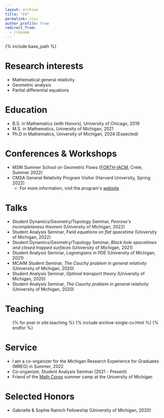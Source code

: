 ```yaml
---
layout: archive
title: "CV"
permalink: /cv/
author_profile: true
redirect_from:
  - /resume
---
```


{% include base_path %}

Research interests
======
* Mathematical general relativity
* Geometric analysis
* Partial differential equations

Education
======
* B.S. in Mathematics (with Honors), University of Chicago, 2019
* M.S. in Mathematics, University of Michigan, 2021
* Ph.D in Mathematics, University of Michigan, 2024 (Expected)

Conferences & Workshops
======
* MSRI Summer School on Geometric Flows ([FORTH-IACM](https://www.iacm.forth.gr/), Crete, Summer 2022)
* CMSA General Relativity Program Visitor (Harvard University, Spring 2022)
  * For more information, visit the program's [website](https://cmsa.fas.harvard.edu/gr-program/)
  
Talks
======
* Student Dynamics/Geometry/Topology Seminar, <em>Penrose's incompleteness theorem</em> (University of Michigan, 2022)
* Student Analysis Seminar, <em>Field equations on flat spacetime</em> (University of Michigan, 2022)
* Student Dynamics/Geometry/Topology Seminar, <em>Black hole spacetimes and closed trapped surfaces</em> (University of Michigan, 2021)
* Student Analysis Seminar, <em>Lagrangians in PDE</em> (University of Michigan, 2021)
* MCAIM Student Seminar, <em>The Cauchy problem in general relativity</em> (University of Michigan, 2020)
* Student Analysis Seminar, <em>Optimal transport theory</em> (University of Michigan, 2020)
* Student Analysis Seminar, <em>The Cauchy problem in general relativity</em> (University of Michigan, 2020)

Teaching
======
  <ul>{% for post in site.teaching %}
    {% include archive-single-cv.html %}
  {% endfor %}
  </ul>

Service 
======
* I am a co-organizer for the Michigan Research Experience for Graduates (MREG) in Summer, 2022
* Co-organizer, Student Analysis Seminar (2021 - Present)
* Friend of the [Math Corps](https://sites.lsa.umich.edu/math-corps/) summer camp at the University of Michigan

Selected Honors
======
* Gabrielle & Sophie Rainich Fellowship (University of Michigan, 2020)

